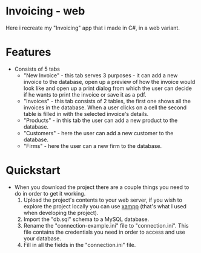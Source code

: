 # Invoicing - web
Here i recreate my "Invoicing" app that i made in C#, in a web variant.
# Features
- Consists of 5 tabs
    - "New Invoice" - this tab serves 3 purposes - it can add a new invoice to the database, open up a preview of how the invoice would look like and open up a print dialog from which the user can decide if he wants to print the invoice or save it as a pdf.
    - "Invoices" - this tab consists of 2 tables, the first one shows all the invoices in the database. When a user clicks on a cell the second table is filled in with the selected invoice's details.
    - "Products" - in this tab the user can add a new product to the database.
    - "Customers" - here the user can add a new customer to the database.
    - "Firms" - here the user can a new firm to the database.
# Quickstart
- When you download the project there are a couple things you need to do in order to get it working.
    1. Upload the project's contents to your web server, if you wish to explore the project locally you can use [xampp](https://www.apachefriends.org/index.html) (that's what I used when developing the project).
    2. Import the "db.sql" schema to a MySQL database.
    3. Rename the "connection-example.ini" file to "connection.ini". This file contains the credentials you need in order to access and use your database.
    4. Fill in all the fields in the "connection.ini" file.
